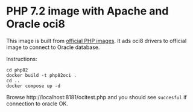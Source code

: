 # PHP 7.2 image with Apache and Oracle oci8

This image is built from [official PHP images](https://hub.docker.com/_/php/). It ads oci8 drivers to official image to connect to Oracle database.

Instructions:
```
cd php82
docker build -t php82oci .
cd ..
docker compose up -d
```

Browse http://localhost:8181/ocitest.php and you should see `succesful` if connection to oracle OK.
